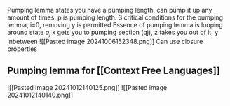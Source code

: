Pumping lemma states you have a pumping length, can pump it up any amount of times. p is pumping length.
3 critical conditions for the pumping lemma, i=0, removing y is permitted
Essence of pumping lemma is looping around state $q_j$
x gets you to pumping section (qj), z takes you out of it, y inbetween
![[Pasted image 20241006152348.png]]
Can use closure properties

## Pumping lemma for [[Context Free Languages]]
![[Pasted image 20241012140125.png]]
![[Pasted image 20241012140140.png]]